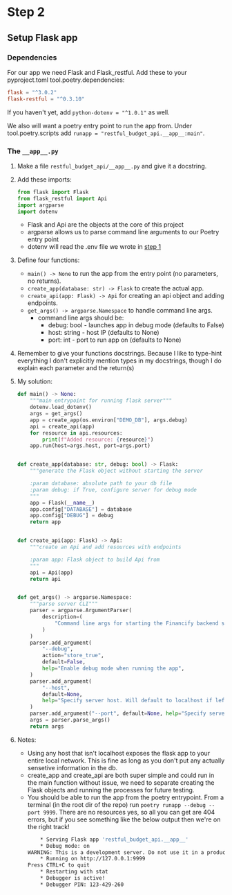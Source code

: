 # Step 2

## Setup Flask app

### Dependencies

For our app we need Flask and Flask_restful. Add these to your pyproject.toml tool.poetry.dependencies:

```toml
flask = "^3.0.2"
flask-restful = "^0.3.10"
```

If you haven't yet, add `python-dotenv = "^1.0.1"` as well.

We also will want a poetry entry point to run the app from. Under tool.poetry.scripts add `runapp = "restful_budget_api.__app__:main"`.

### The `__app__.py`

1. Make a file `restful_budget_api/__app__.py` and give it a docstring.

2. Add these imports:

    ```python
    from flask import Flask
    from flask_restful import Api
    import argparse
    import dotenv
    ```

    - Flask and Api are the objects at the core of this project
    - argparse allows us to parse command line arguments to our Poetry entry point
    - dotenv will read the .env file we wrote in [step 1](./step_1.md#the-env-file)

3. Define four functions:
    
    - `main() -> None` to run the app from the entry point (no parameters, no returns).
    - `create_app(database: str) -> Flask` to create the actual app.
    - `create_api(app: Flask) -> Api` for creating an api object and adding endpoints.
    - `get_args() -> argparse.Namespace` to handle command line args.
        - command line args should be:
            - debug: bool - launches app in debug mode (defaults to False)
            - host: string - host IP (defaults to None)
            - port: int - port to run app on (defaults to None)

4. Remember to give your functions docstrings. Because I like to type-hint everything I don't explicitly mention types in my docstrings, though I do explain each parameter and the return(s)

5. My solution:
    ```python
    def main() -> None:
        """main entrypoint for running flask server"""
        dotenv.load_dotenv()
        args = get_args()
        app = create_app(os.environ["DEMO_DB"], args.debug)
        api = create_api(app)
        for resource in api.resources:
            print(f"Added resource: {resource}")
        app.run(host=args.host, port=args.port)


    def create_app(database: str, debug: bool) -> Flask:
        """generate the Flask object without starting the server

        :param database: absolute path to your db file
        :param debug: if True, configure server for debug mode
        """
        app = Flask(__name__)
        app.config["DATABASE"] = database
        app.config["DEBUG"] = debug
        return app


    def create_api(app: Flask) -> Api:
        """create an Api and add resources with endpoints

        :param app: Flask object to build Api from
        """
        api = Api(app)
        return api


    def get_args() -> argparse.Namespace:
        """parse server CLI"""
        parser = argparse.ArgumentParser(
            description=(
                "Command line args for starting the Financify backend server"
            )
        )
        parser.add_argument(
            "--debug",
            action="store_true",
            default=False,
            help="Enable debug mode when running the app",
        )
        parser.add_argument(
            "--host",
            default=None,
            help="Specify server host. Will default to localhost if left None",
        )
        parser.add_argument("--port", default=None, help="Specify server port")
        args = parser.parse_args()
        return args
    ```

6. Notes:

    - Using any host that isn't localhost exposes the flask app to your entire local network. This is fine as long as you don't put any actually sensetive information in the db.
    - create_app and create_api are both super simple and could run in the main function without issue, we need to separate creating the Flask objects and running the processes for future testing.
    - You should be able to run the app from the poetry entrypoint. From a terminal (in the root dir of the repo) run `poetry runapp --debug --port 9999`. There are no resources yes, so all you can get are 404 errors, but if you see something like the below output then we're on the right track!
        ```bash
            * Serving Flask app 'restful_budget_api.__app__'
            * Debug mode: on
        WARNING: This is a development server. Do not use it in a production deployment. Use a production WSGI server instead.
            * Running on http://127.0.0.1:9999
        Press CTRL+C to quit
            * Restarting with stat
            * Debugger is active!
            * Debugger PIN: 123-429-260
        ```